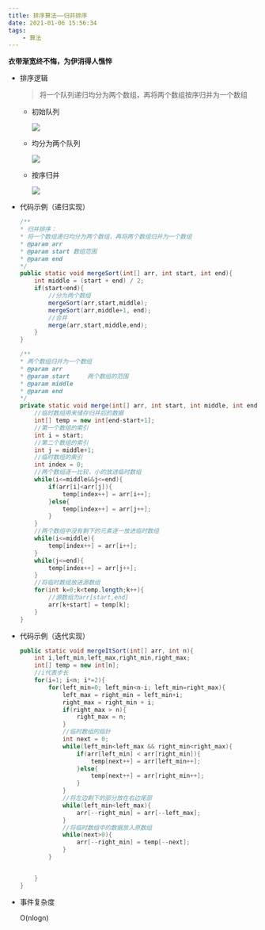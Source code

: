 ```yaml
---
title: 排序算法——归并排序
date: 2021-01-06 15:56:34
tags:
    - 算法
---
```

**衣带渐宽终不悔，为伊消得人憔悴**
<!--more-->
- 排序逻辑

  > 将一个队列递归均分为两个数组，再将两个数组按序归并为一个数组

  
  - 初始队列

    ![](https://gitee.com/buxiaoxing/image-bed/raw/master/img/1747833-20200720210541722-57793447.png)

  - 均分为两个队列

    ![](https://gitee.com/buxiaoxing/image-bed/raw/master/img/1747833-20200721145817111-1550875539.png)

  - 按序归并

    ![](https://gitee.com/buxiaoxing/image-bed/raw/master/img/1747833-20200721145830146-1559296558.png)

- 代码示例（递归实现）

  ```java
  /**
  * 归并排序：
  * 将一个数组递归均分为两个数组，再将两个数组归并为一个数组
  * @param arr
  * @param start 数组范围
  * @param end
  */
  public static void mergeSort(int[] arr, int start, int end){
      int middle = (start + end) / 2;
      if(start<end){
          //分为两个数组
          mergeSort(arr,start,middle);
          mergeSort(arr,middle+1, end);
          //合并
          merge(arr,start,middle,end);
      }
  }
  
  /**
  * 两个数组归并为一个数组
  * @param arr
  * @param start     两个数组的范围
  * @param middle
  * @param end
  */
  private static void merge(int[] arr, int start, int middle, int end) {
      //临时数组用来储存归并后的数据
      int[] temp = new int[end-start+1];
      //第一个数组的索引
      int i = start;
      //第二个数组的索引
      int j = middle+1;
      //临时数组的索引
      int index = 0;
      //两个数组逐一比较，小的放进临时数组
      while(i<=middle&&j<=end){
          if(arr[i]<arr[j]){
              temp[index++] = arr[i++];
          }else{
              temp[index++] = arr[j++];
          }
      }
      //两个数组中没有剩下的元素逐一放进临时数组
      while(i<=middle){
          temp[index++] = arr[i++];
      }
      while(j<=end){
          temp[index++] = arr[j++];
      }
      //将临时数组放进源数组
      for(int k=0;k<temp.length;k++){
          //源数组为arr[start,end]
          arr[k+start] = temp[k];
      }
  }
  ```

- 代码示例（迭代实现）

  ```java
  public static void mergeItSort(int[] arr, int n){
      int i,left_min,left_max,right_min,right_max;
      int[] temp = new int[n];
      //i代表步长
      for(i=1; i<n; i*=2){
          for(left_min=0; left_min<n-i; left_min=right_max){
              left_max = right_min = left_min+i;
              right_max = right_min + i;
              if(right_max > n){
                  right_max = n;
              }
              //临时数组的指针
              int next = 0;
              while(left_min<left_max && right_min<right_max){
                  if(arr[left_min] < arr[right_min]){
                      temp[next++] = arr[left_min++];
                  }else{
                      temp[next++] = arr[right_min++];
                  }
              }
              //将左边剩下的部分放在右边尾部
              while(left_min<left_max){
                  arr[--right_min] = arr[--left_max];
              }
              //将临时数组中的数据放入原数组
              while(next>0){
                  arr[--right_min] = temp[--next];
              }
          }
  
  
      }
  }
  ```

- 事件复杂度

  O(nlogn)


